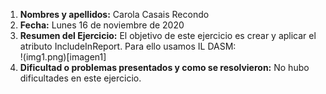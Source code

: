 1. **Nombres y apellidos:** Carola Casais Recondo
2. **Fecha:** Lunes 16 de noviembre de 2020
3. **Resumen del Ejercicio:**  El objetivo de este ejercicio es crear y aplicar el atributo IncludeInReport. Para ello usamos IL DASM:    
!(img1.png)[imagen1]
4. **Dificultad o problemas presentados y como se resolvieron:** No hubo dificultades en este ejercicio.
